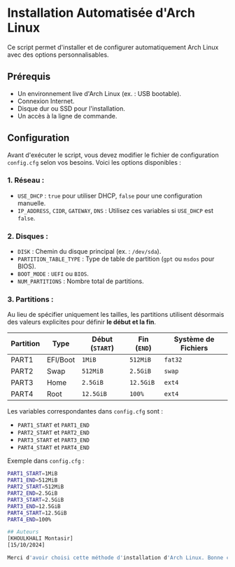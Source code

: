 # Installation Automatisée d'Arch Linux

Ce script permet d'installer et de configurer automatiquement Arch Linux avec des options personnalisables.

## Prérequis
- Un environnement live d'Arch Linux (ex. : USB bootable).
- Connexion Internet.
- Disque dur ou SSD pour l'installation.
- Un accès à la ligne de commande.

## Configuration
Avant d'exécuter le script, vous devez modifier le fichier de configuration `config.cfg` selon vos besoins. Voici les options disponibles :

### 1. **Réseau :**
   - `USE_DHCP` : `true` pour utiliser DHCP, `false` pour une configuration manuelle.
   - `IP_ADDRESS`, `CIDR`, `GATEWAY`, `DNS` : Utilisez ces variables si `USE_DHCP` est `false`.

### 2. **Disques :**
   - `DISK` : Chemin du disque principal (ex. : `/dev/sda`).
   - `PARTITION_TABLE_TYPE` : Type de table de partition (`gpt` ou `msdos` pour BIOS).
   - `BOOT_MODE` : `UEFI` ou `BIOS`.
   - `NUM_PARTITIONS` : Nombre total de partitions.

### 3. **Partitions :**
   Au lieu de spécifier uniquement les tailles, les partitions utilisent désormais des valeurs explicites pour définir **le début et la fin**.

   | Partition | Type          | Début (`START`) | Fin (`END`)    | Système de Fichiers |
   |-----------|---------------|-----------------|---------------|---------------------|
   | PART1     | EFI/Boot      | `1MiB`          | `512MiB`      | `fat32`             |
   | PART2     | Swap          | `512MiB`        | `2.5GiB`      | `swap`              |
   | PART3     | Home          | `2.5GiB`        | `12.5GiB`     | `ext4`              |
   | PART4     | Root          | `12.5GiB`       | `100%`        | `ext4`              |

   Les variables correspondantes dans `config.cfg` sont :

   - `PART1_START` et `PART1_END`
   - `PART2_START` et `PART2_END`
   - `PART3_START` et `PART3_END`
   - `PART4_START` et `PART4_END`

   Exemple dans `config.cfg` :
   ```bash
   PART1_START=1MiB
   PART1_END=512MiB
   PART2_START=512MiB
   PART2_END=2.5GiB
   PART3_START=2.5GiB
   PART3_END=12.5GiB
   PART4_START=12.5GiB
   PART4_END=100%

## Auteurs
[KHOULKHALI Montasir]
[15/10/2024]

Merci d'avoir choisi cette méthode d'installation d'Arch Linux. Bonne chance !
